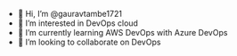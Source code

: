 - 👋 Hi, I’m @gauravtambe1721
- 👀 I’m interested in DevOps cloud
- 🌱 I’m currently learning AWS DevOps with Azure DevOps
- 💞️ I’m looking to collaborate on DevOps


<!---
gauravtambe1721/gauravtambe1721 is a ✨ special ✨ repository because its `README.md` (this file) appears on your GitHub profile.
You can click the Preview link to take a look at your changes.
--->
